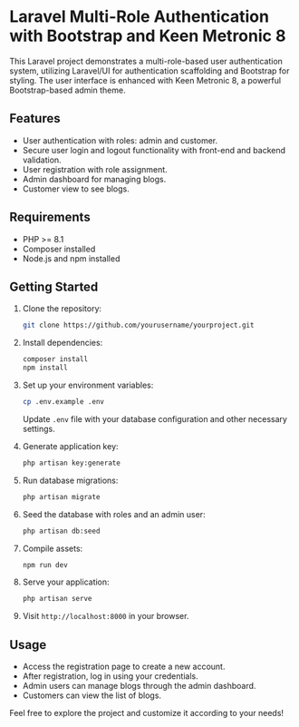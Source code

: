 # Laravel Multi-Role Authentication with Bootstrap and Keen Metronic 8

This Laravel project demonstrates a multi-role-based user authentication system, utilizing Laravel/UI for authentication scaffolding and Bootstrap for styling. The user interface is enhanced with Keen Metronic 8, a powerful Bootstrap-based admin theme.

## Features

- User authentication with roles: admin and customer.
- Secure user login and logout functionality with front-end and backend validation.
- User registration with role assignment.
- Admin dashboard for managing blogs.
- Customer view to see blogs.

## Requirements

- PHP >= 8.1
- Composer installed
- Node.js and npm installed

## Getting Started

1. Clone the repository:

    ```bash
    git clone https://github.com/yourusername/yourproject.git
    ```

2. Install dependencies:

    ```bash
    composer install
    npm install
    ```

3. Set up your environment variables:

    ```bash
    cp .env.example .env
    ```

    Update `.env` file with your database configuration and other necessary settings.

4. Generate application key:

    ```bash
    php artisan key:generate
    ```

5. Run database migrations:

    ```bash
    php artisan migrate
    ```

6. Seed the database with roles and an admin user:

    ```bash
    php artisan db:seed
    ```
    

7. Compile assets:

    ```bash
    npm run dev
    ```

8. Serve your application:

    ```bash
    php artisan serve
    ```

9. Visit `http://localhost:8000` in your browser.

## Usage

- Access the registration page to create a new account.
- After registration, log in using your credentials.
- Admin users can manage blogs through the admin dashboard.
- Customers can view the list of blogs.

Feel free to explore the project and customize it according to your needs!
